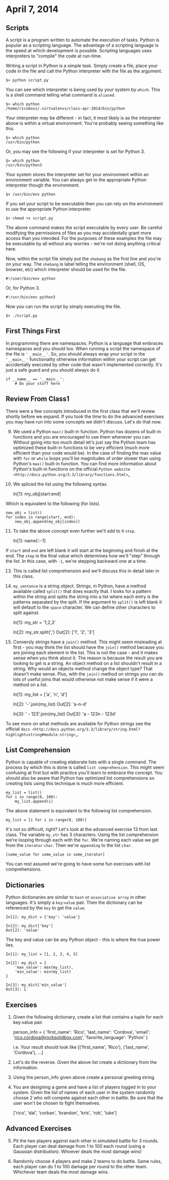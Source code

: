 April 7, 2014
==============

Scripts
-----------------

A script is a program written to automate the execution of tasks.  Python is popular as a scripting language.  The advantage of a scripting language is the speed at which development is possible.  Scripting languages uses interpreters to "compile" the code at run-time.

Writing a script in Python is a simple task.  Simply create a file, place your code in the file and call the Python interpreter with the file as the argument.

    $> python script.py

You can see which interpreter is being used by your system by ``which``.  This is a shell command telling what command is ``aliased``.

    $> which python
    /home/ricomoss/.virtualenvs/class-apr-2014/bin/python

Your interpreter may be different - in fact, it most likely is as the interpreter above is within a virtual environment.  You're probably seeing something like this.

    $> which python
    /usr/bin/python

Or, you may see the following if your interpreter is set for Python 3.

    $> which python
    /usr/bin/python3

Your system stores the interpreter set for your environment within an environment variable.  You can always get to the appropriate Python interpreter though the environment.

    $> /usr/bin/env python

If you set your script to be executable then you can rely on the environment to use the appropriate Python interpreter.

    $> chmod +x script.py

The above command makes the script executable by every user.  Be careful modifying the permissions of files as you may accidentally grant more access than you intended.  For the purposes of these examples the file may be executable by all without any worries - we're not doing anything critical here.

Now, within the script file simply put the ``shebang`` as the first line and you're on your way.  The ``shebang`` is label telling the environment (shell, OS, browser, etc) which interpreter should be used for the file.

    #!/user/bin/env python

Or, for Python 3.

    #!/usr/bin/env python3

Now you can run the script by simply executing the file.

    $> ./script.py

First Things First
-----------------

In programming there are namespaces.  Python is a language that embraces namespaces and you should too.  When running a script the namespace of the file is ``'__main__'``.  So, you should always wrap your script in the ``'__main__'`` functionality otherwise information within your script can get accidentally executed by other code that wasn't implemented correctly.  It's just a safe guard and you should always do it.

    if __name__ == '__main__':
        # Do your stuff here


Review From Class1
-----------------

There were a few concepts introduced in the first class that we'll review shortly before we expand.  If you took the time to do the advanced exercises you may have run into some concepts we didn't discuss.  Let's do that now.

9. We used a Python ``max()`` built-in function.  Python has dozens of built-in functions and you are encouraged to use them whenever you can.  Without going into too much detail let's just say the Python team has optimized these built-in functions to be very efficient (much more efficient than your code would be).  In the case of finding the max value with ``for`` or ``while`` loops you'll be magnitudes of order slower than using Python's ``max()`` built-in function.  You can find more information about Python's built-in functions on the official `Python website <http://docs.python.org/3.3/library/functions.html>`_

10. We spliced the list using the following syntax.

    In[1]: my_obj[start:end]

Which is equivalent to the following (for lists).

    new_obj = list()
    for index in range(start, end):
        new_obj.append(my_obj[index])

11. To take the above concept even further we'll add to it ``step``.

    In[1]: name[::-1]

If ``start`` and ``end`` are left blank it will start at the beginning and finish at the end.  The ``step`` is the final value which determines how we'll "step" through the list.  In this case, with ``-1``, we're stepping backward one at a time.

13. This is called list comprehension and we'll discuss this in detail later in this class.

14. ``my_sentence`` is a string object.  Strings, in Python, have a method available called ``split()`` that does exactly that.  I looks for a pattern within the string and splits the string into a list where each entry is the patterns separated by the split.  If the argument to ``split()`` is left blank it will default to the ``space`` character.  We can define other characters to split against.

    In[1]: my_str = '1,2,3'

    In[2]: my_str.split(',')
    Out[2]: ['1', '2', '3']

15. Conversly strings have a ``join()`` method.  This might seem misleading at first - you may think the list should have the ``join()`` method because you are joining each element in the list.  This is not the case - and it makes sense when you think about it.  The reason is because the result you are looking to get is a string.  An object method on a list shouldn't result in a string.  Why would an objects method change the object type?  That doesn't make sense.  Plus, with the ``join()`` method on strings you can do lots of useful joins that would otherwise not make sense if it were a method on a list.

    In[1]: my_list = ['a', 'n', 'd']

    In[2]: '-'.join(my_list)
    Out[2]: 'a-n-d'

    In[3]: ' - 123'.join(my_list)
    Out[3]: 'a - 123n - 123d'

To see more on what methods are available for Python strings see the official `docs <http://docs.python.org/3.3/library/string.html?highlight=string#module-string>`_.

List Comprehension
-----------------

Python is capable of creating elaborate lists with a single command.  The process by which this is done is called ``list comprehension``.  This might seem confusing at first but with practice you'll learn to embrace the concept.  You should also be aware that Python has optimized list comprehensions so creating lists using this technique is much more efficient.

    my_list = list()
    for i in range(0, 100):
        my_list.append(i)

The above statement is equivalent to the following list comprehension.

    my_list = [i for i in range(0, 100)]

It's not so difficult, right?  Let's look at the advanced exercise 13 from last class.  The variable ``my_str`` has 3 characters.  Using the list comprehension we're looping through each with the ``for``.  We're naming each value we get from the ``iterator`` ``char``.  Then we're ``appending`` to the list ``char``.

    [some_value for some_value in some_iterator]

You can rest assured we're going to have some fun exercises with list comprehensions.

Dictionaries
-----------------

Python dictionaries are similar to ``hash`` or ``associative array`` in other languages.  It's simply a ``key``:``value`` pair.  Then the dictionary can be referenced by the ``key`` to get the ``value``.

    In[1]: my_dict = {'key': 'value'}

    In[2]: my_dict['key']
    Out[2]: 'value'

The key and value can be any Python object - this is where the true power lies.

    In[1]: my_list = [1, 2, 3, 4, 5]

    In[2]: my_dict = {
        'max_value': max(my_list),
        'min_value': min(my_list)
    }

    In[3]: my_dict['min_value']
    Out[3]: 1


Exercises
-----------------

1. Given the following dictionary, create a list that contains a tuple for each key:value pair.

    person_info = {
        'first_name': 'Rico',
        'last_name': 'Cordova',
        'email': 'rico.cordova@rocksolidbox.com',
        'favorite_language': 'Python'
    }

    i.e. Your result should look like [('first_name', 'Rico'), ('last_name', 'Cordova'), ...]

2. Let's do the reverse.  Given the above list create a dictionary from the information.

3. Using the person_info given above create a personal greeting string.

4. You are designing a game and have a list of players logged in to your system.  Given the list of names of each user in the system randomly choose 2 who will compete against each other in battle.  Be sure that the user won't be chosen to fight themselves.

    ['rico', 'dal', 'corban', 'brandon', 'kris', 'rob', 'luke']


Advanced Exercises
-----------------

5. Pit the two players against each other in simulated battle for 3 rounds.  Each player can deal damage from 1 to 100 each round (using a Gaussian distribution).  Whoever deals the most damage wins!

6. Randomly choose 4 players and make 2 teams to do battle.  Same rules, each player can do 1 to 100 damage per round to the other team.  Whichever team deals the most damage wins.

